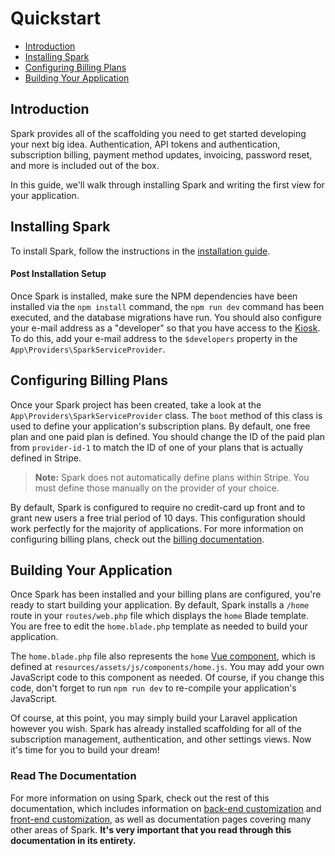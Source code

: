 # Quickstart

- [Introduction](#introduction)
- [Installing Spark](#installing-spark)
- [Configuring Billing Plans](#configuring-billing-plans)
- [Building Your Application](#building-your-application)


<a name="introduction"></a>
## Introduction

Spark provides all of the scaffolding you need to get started developing your next big idea. Authentication, API tokens and authentication, subscription billing, payment method updates, invoicing, password reset, and more is included out of the box.

In this guide, we'll walk through installing Spark and writing the first view for your application.

<a name="installing-spark"></a>
## Installing Spark

To install Spark, follow the instructions in the [installation guide](/docs/7.0/installation).

#### Post Installation Setup

Once Spark is installed, make sure the NPM dependencies have been installed via the `npm install` command, the `npm run dev` command has been executed, and the database migrations have run. You should also configure your e-mail address as a "developer" so that you have access to the [Kiosk](/docs/10.0/kiosk). To do this, add your e-mail address to the `$developers` property in the `App\Providers\SparkServiceProvider`.

<a name="configuring-billing-plans"></a>
## Configuring Billing Plans

Once your Spark project has been created, take a look at the `App\Providers\SparkServiceProvider` class. The `boot` method of this class is used to define your application's subscription plans. By default, one free plan and one paid plan is defined. You should change the ID of the paid plan from `provider-id-1` to match the ID of one of your plans that is actually defined in Stripe.

> **Note:** Spark does not automatically define plans within Stripe. You must define those manually on the provider of your choice.

By default, Spark is configured to require no credit-card up front and to grant new users a free trial period of 10 days. This configuration should work perfectly for the majority of applications. For more information on configuring billing plans, check out the [billing documentation](/docs/10.0/billing).

<a name="building-your-application"></a>
## Building Your Application

Once Spark has been installed and your billing plans are configured, you're ready to start building your application. By default, Spark installs a `/home` route in your `routes/web.php` file which displays the `home` Blade template. You are free to edit the `home.blade.php` template as needed to build your application.

The `home.blade.php` file also represents the `home` [Vue component](https://vuejs.org), which is defined at `resources/assets/js/components/home.js`. You may add your own JavaScript code to this component as needed. Of course, if you change this code, don't forget to run `npm run dev` to re-compile your application's JavaScript.

Of course, at this point, you may simply build your Laravel application however you wish. Spark has already installed scaffolding for all of the subscription management, authentication, and other settings views. Now  it's time for you to build your dream!

### Read The Documentation

For more information on using Spark, check out the rest of this documentation, which includes information on [back-end customization](/docs/10.0/customization) and [front-end customization](/docs/10.0/client-customization), as well as documentation pages covering many other areas of Spark. **It's very important that you read through this documentation in its entirety.**
